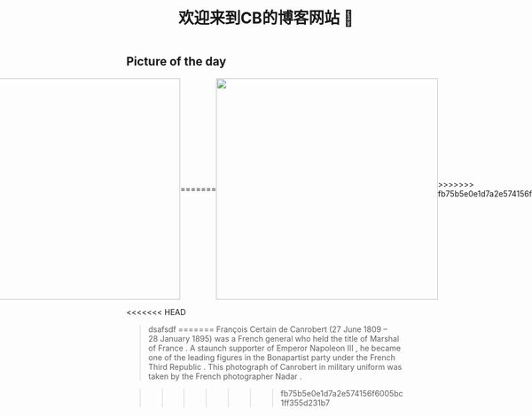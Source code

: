 
    
<div style="display:flex;justify-content: center; align-items:center;">
<h1>   欢迎来到CB的博客网站 👋</h1>
</div>

 
<h2> Picture of the day</h2>


<div style="display:flex;justify-content: center; align-items:center;">
<<<<<<< HEAD
    <img width=400px src="https://"/>
=======
    <img width=400px src="https://upload.wikimedia.org/wikipedia/commons/thumb/6/64/Mar%C3%A9chal_Canrobert_by_Nadar.jpg/450px-Mar%C3%A9chal_Canrobert_by_Nadar.jpg"/>
>>>>>>> fb75b5e0e1d7a2e574156f6005bc1ff355d231b7
</div>



      
<<<<<<< HEAD
> dsafsdf
=======
> François Certain de Canrobert  (27 June 1809 – 28 January 1895) was a French general who held the title of  Marshal of France . A staunch supporter of Emperor  Napoleon III , he became one of the leading figures in the  Bonapartist  party under the  French Third Republic . This photograph of Canrobert in military uniform was taken by the French photographer  Nadar .

>>>>>>> fb75b5e0e1d7a2e574156f6005bc1ff355d231b7
  